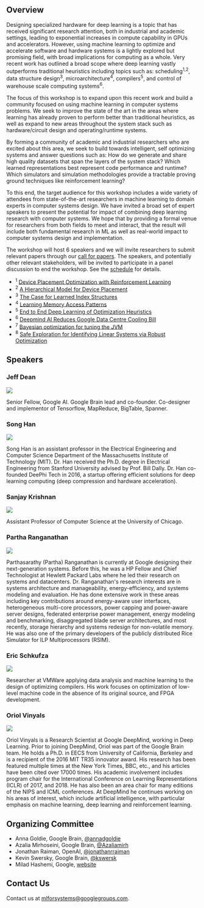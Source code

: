 ## Overview

Designing specialized hardware for deep learning is a topic that has received significant research attention, both in industrial and academic settings, leading to exponential increases in compute capability in GPUs and accelerators. However, using machine learning to optimize and accelerate software and hardware systems is a lightly explored but promising field, with broad implications for computing as a whole. Very recent work has outlined a broad scope where deep learning vastly outperforms traditional heuristics including topics such as: scheduling<sup>1,2</sup>, data structure design<sup>3</sup>, microarchitecture<sup>4</sup>, compilers<sup>5</sup>, and control of warehouse scale computing systems<sup>6</sup>.

The focus of this workshop is to expand upon this recent work and build a community focused on using machine learning in computer systems problems. We seek to improve the state of the art in the areas where learning has already proven to perform better than traditional heuristics, as well as expand to new areas throughout the system stack such as hardware/circuit design and operating/runtime systems.

By forming a community of academic and industrial researchers who are excited about this area, we seek to build towards intelligent, self optimizing systems and answer questions such as: How do we generate and share high quality datasets that span the layers of the system stack? Which learned representations best represent code performance and runtime? Which simulators and simulation methodologies provide a tractable proving ground techniques like reinforcement learning?

To this end, the target audience for this workshop includes a wide variety of attendees from state-of-the-art researchers in machine learning to domain experts in computer systems design. We have invited a broad set of expert speakers to present the potential for impact of combining deep learning research with computer systems. We hope that by providing a formal venue for researchers from both fields to meet and interact, that the result will include both fundamental research in ML as well as real-world impact to computer systems design and implementation.

The workshop will host 6 speakers and we will invite researchers to submit relevant papers through our [call for papers](/call_for_papers.html). The speakers, and potentially other relevant stakeholders, will be invited to participate in a panel discussion to end the workshop. See the [schedule](/schedule.html) for details.

<ul class="footnotes">
<li><sup>1</sup> <a href="https://arxiv.org/abs/1706.04972">Device Placement Optimization with Reinforcement Learning</a></li>
<li><sup>2</sup> <a href="https://openreview.net/forum?id=Hkc-TeZ0W">A Hierarchical Model for Device Placement</a></li>
<li><sup>3</sup> <a href="https://arxiv.org/abs/1712.01208">The Case for Learned Index Structures</a></li>
<li><sup>4</sup> <a href="https://arxiv.org/abs/1803.02329">Learning Memory Access Patterns</a></li>
<li><sup>5</sup> <a href="https://ieeexplore.ieee.org/document/8091247/?reload=true">End to End Deep Learning of Optimization Heuristics</a></li>
<li><sup>6</sup> <a href="https://deepmind.com/blog/deepmind-ai-reduces-google-data-centre-cooling-bill-40/">Deepmind AI Reduces Google Data Centre Cooling Bill</a></li>
<li><sup>7</sup> <a href="https://www.youtube.com/watch?v=YhNl468S8CI">Bayesian optimization for tuning the JVM</a></li>
<li><sup>8</sup> <a href="https://arxiv.org/abs/1711.11165">Safe Exploration for Identifying Linear Systems via Robust Optimization</a></li>
</ul>


## Speakers

### Jeff Dean

<div class="speaker-bio">
<div class="img-holder"><img src="/assets/images/speakers/jeff_dean.jpg"></div>
<p>
    Senior Fellow, Google AI. Google Brain lead and co-founder. Co-designer and implementor of Tensorflow, MapReduce, BigTable, Spanner.
</p>
</div>

### Song Han

<div class="speaker-bio">
<div class="img-holder"><img src="/assets/images/speakers/song_han.jpg"></div>
<p>
    Song Han is an assistant professor in the Electrical Engineering and Computer Science Department of the Massachusetts Institute of Technology (MIT). Dr. Han received the Ph.D. degree in Electrical Engineering from Stanford University advised by Prof. Bill Dally. Dr. Han co-founded DeePhi Tech in 2016, a startup offering efficient solutions for deep learning computing (deep compression and hardware acceleration).
</p>
</div>

### Sanjay Krishnan

<div class="speaker-bio">
<div class="img-holder"><img src="/assets/images/speakers/sanjay_krishnan.png"></div>
<p>
    Assistant Professor of Computer Science at the University of Chicago.
</p>
</div>

### Partha Ranganathan

<div class="speaker-bio">
<div class="img-holder"><img src="/assets/images/speakers/partha_ranganathan.jpg"></div>
<p>
    Parthasarathy (Partha) Ranganathan  is currently at Google designing their next-generation systems. Before this, he was a HP Fellow and Chief Technologist at Hewlett Packard Labs where he led their research on systems and datacenters. Dr. Ranganathan's research interests are in systems architecture and manageability, energy-efficiency, and systems modeling and evaluation. He has done extensive work in these areas including key contributions around energy-aware user interfaces, heterogeneous multi-core processors, power capping and power-aware server designs, federated enterprise power management, energy modeling and benchmarking, disaggregated blade server architectures, and most recently, storage hierarchy and systems redesign for non-volatile memory. He was also one of the primary developers of the publicly distributed Rice Simulator for ILP Multiprocessors (RSIM).
</p>
</div>

### Eric Schkufza

<div class="speaker-bio">
<div class="img-holder"><img src="/assets/images/speakers/eric_schkufza.jpg"></div>
<p>
    Researcher at VMWare applying data analysis and machine learning to the design of optimizing compilers. His work focuses on optimization of low-level machine code in the absence of its original source, and FPGA development.
</p>
</div>

### Oriol Vinyals

<div class="speaker-bio">
<div class="img-holder"><img src="/assets/images/speakers/oriol_vinyals.jpg"></div>
<p>
    Oriol Vinyals is a Research Scientist at Google DeepMind, working in Deep Learning. Prior to joining DeepMind, Oriol was part of the Google Brain team. He holds a Ph.D. in EECS from University of California, Berkeley and is a recipient of the 2016 MIT TR35 innovator award. His research has been featured multiple times at the New York Times, BBC, etc., and his articles have been cited over 17000 times. His academic involvement includes program chair for the International Conference on Learning Representations (ICLR) of 2017, and 2018. He has also been an area chair for many editions of the NIPS and ICML conferences. At DeepMind he continues working on his areas of interest, which include artificial intelligence, with particular emphasis on machine learning, deep learning and reinforcement learning.
</p>
</div>

## Organizing Committee

* Anna Goldie, Google Brain, [@annadgoldie](https://twitter.com/annadgoldie)
* Azalia Mirhoseini, Google Brain, [@Azaliamirh](https://twitter.com/Azaliamirh)
* Jonathan Raiman, OpenAI, [@jonathanrraiman](https://twitter.com/jonathanrraiman)
* Kevin Swersky, Google Brain, [@kswersk](https://twitter.com/kswersk)
* Milad Hashemi, Google, [website](https://hps.ece.utexas.edu/people/miladh/)

## Contact Us

Contact us at [mlforsystems@googlegroups.com](mailto:mlforsystems@googlegroups.com).
